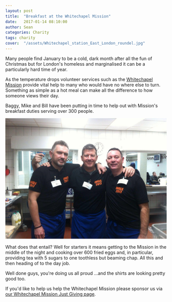 ```yaml
---
layout: post
title:  "Breakfast at the Whitechapel Mission"
date:   2017-01-14 08:10:00
author: Sean
categories: Charity
tags: charity
cover:  "/assets/Whitechapel_station_East_London_roundel.jpg"
---
```


Many people find January to be a cold, dark month after all the fun of Christmas
but for London's homeless and marginalised it can be a particularly hard time of
year.

As the temperature drops volunteer services such as the [Whitechapel
Mission](https://whitechapel.org.uk/) provide vital help to many who would have
no where else to turn. Something as simple as a hot meal can make all the
difference to how someone views their day.

Baggy, Mike and Bill have been putting in time to help out with Mission's
breakfast duties serving over 300 people.

![Bill, Baggy and Mike](/assets/knights_at_the_white_chappel_mission.jpeg)

What does that entail?  Well for starters it means getting to the Mission in the
middle of the night and cooking over 600 fried eggs and, in particular,
providing tea with 5 sugars to one toothless but beaming chap.  All this and
then heading of to the day job.

Well done guys, you're doing us all proud ...and the shirts are looking pretty good
too.

If you'd like to help us help the Whitechapel Mission please sponsor us via [our
Whitechapel Mission Just Giving
page](https://www.justgiving.com/crowdfunding/companyofcyclingknights).
